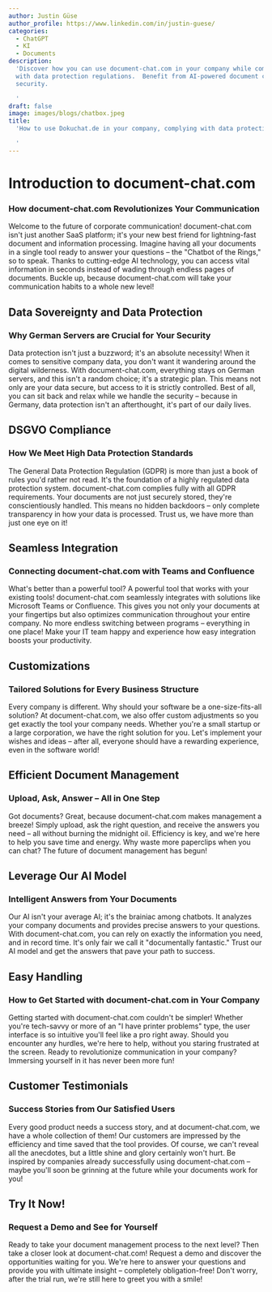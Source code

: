 ```yaml
---
author: Justin Güse
author_profile: https://www.linkedin.com/in/justin-guese/
categories:
  - ChatGPT
  - KI
  - Documents
description:
  'Discover how you can use document-chat.com in your company while complying
  with data protection regulations.  Benefit from AI-powered document chat and GDPR
  security.

  '
draft: false
image: images/blogs/chatbox.jpeg
title:
  'How to use Dokuchat.de in your company, complying with data protection regulations

  '
---
```


# Introduction to document-chat.com

### How document-chat.com Revolutionizes Your Communication

Welcome to the future of corporate communication! document-chat.com isn't just another SaaS platform; it's your new best friend for lightning-fast document and information processing. Imagine having all your documents in a single tool ready to answer your questions – the "Chatbot of the Rings," so to speak. Thanks to cutting-edge AI technology, you can access vital information in seconds instead of wading through endless pages of documents. Buckle up, because document-chat.com will take your communication habits to a whole new level!

## Data Sovereignty and Data Protection

### Why German Servers are Crucial for Your Security

Data protection isn't just a buzzword; it's an absolute necessity! When it comes to sensitive company data, you don't want it wandering around the digital wilderness. With document-chat.com, everything stays on German servers, and this isn't a random choice; it's a strategic plan. This means not only are your data secure, but access to it is strictly controlled. Best of all, you can sit back and relax while we handle the security – because in Germany, data protection isn't an afterthought, it's part of our daily lives.

## DSGVO Compliance

### How We Meet High Data Protection Standards

The General Data Protection Regulation (GDPR) is more than just a book of rules you'd rather not read. It's the foundation of a highly regulated data protection system. document-chat.com complies fully with all GDPR requirements. Your documents are not just securely stored, they're conscientiously handled. This means no hidden backdoors – only complete transparency in how your data is processed. Trust us, we have more than just one eye on it!

## Seamless Integration

### Connecting document-chat.com with Teams and Confluence

What's better than a powerful tool? A powerful tool that works with your existing tools! document-chat.com seamlessly integrates with solutions like Microsoft Teams or Confluence. This gives you not only your documents at your fingertips but also optimizes communication throughout your entire company. No more endless switching between programs – everything in one place! Make your IT team happy and experience how easy integration boosts your productivity.

## Customizations

### Tailored Solutions for Every Business Structure

Every company is different. Why should your software be a one-size-fits-all solution? At document-chat.com, we also offer custom adjustments so you get exactly the tool your company needs. Whether you're a small startup or a large corporation, we have the right solution for you. Let's implement your wishes and ideas – after all, everyone should have a rewarding experience, even in the software world!

## Efficient Document Management

### Upload, Ask, Answer – All in One Step

Got documents? Great, because document-chat.com makes management a breeze! Simply upload, ask the right question, and receive the answers you need – all without burning the midnight oil. Efficiency is key, and we're here to help you save time and energy. Why waste more paperclips when you can chat? The future of document management has begun!

## Leverage Our AI Model

### Intelligent Answers from Your Documents

Our AI isn't your average AI; it's the brainiac among chatbots. It analyzes your company documents and provides precise answers to your questions. With document-chat.com, you can rely on exactly the information you need, and in record time. It's only fair we call it "documentally fantastic." Trust our AI model and get the answers that pave your path to success.

## Easy Handling

### How to Get Started with document-chat.com in Your Company

Getting started with document-chat.com couldn't be simpler! Whether you're tech-savvy or more of an "I have printer problems" type, the user interface is so intuitive you'll feel like a pro right away. Should you encounter any hurdles, we're here to help, without you staring frustrated at the screen. Ready to revolutionize communication in your company? Immersing yourself in it has never been more fun!

## Customer Testimonials

### Success Stories from Our Satisfied Users

Every good product needs a success story, and at document-chat.com, we have a whole collection of them! Our customers are impressed by the efficiency and time saved that the tool provides. Of course, we can't reveal all the anecdotes, but a little shine and glory certainly won't hurt. Be inspired by companies already successfully using document-chat.com – maybe you'll soon be grinning at the future while your documents work for you!

## Try It Now!

### Request a Demo and See for Yourself

Ready to take your document management process to the next level? Then take a closer look at document-chat.com! Request a demo and discover the opportunities waiting for you. We're here to answer your questions and provide you with ultimate insight – completely obligation-free! Don't worry, after the trial run, we're still here to greet you with a smile!
